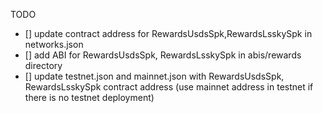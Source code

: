 TODO

- [] update contract address for RewardsUsdsSpk,RewardsLsskySpk in networks.json
- [] add ABI for RewardsUsdsSpk, RewardsLsskySpk in abis/rewards directory
- [] update testnet.json and mainnet.json with RewardsUsdsSpk, RewardsLsskySpk contract address (use mainnet address in testnet if there is no testnet deployment)
